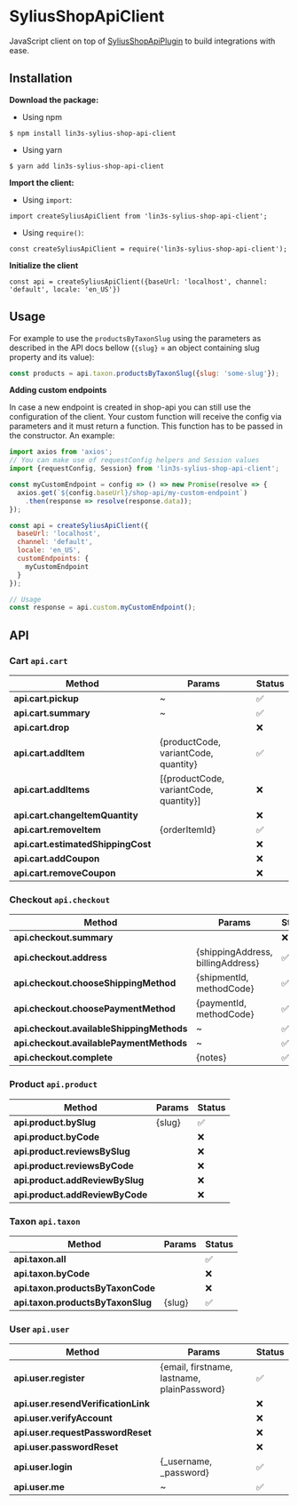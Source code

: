 # SyliusShopApiClient

JavaScript client on top of [SyliusShopApiPlugin](https://github.com/Sylius/SyliusShopApiPlugin) to build integrations
with ease.

## Installation

**Download the package:**

* Using npm

`$ npm install lin3s-sylius-shop-api-client`

* Using yarn

`$ yarn add lin3s-sylius-shop-api-client`

**Import the client:**

* Using `import`: 

`import createSyliusApiClient from 'lin3s-sylius-shop-api-client';`

* Using `require()`:

`const createSyliusApiClient = require('lin3s-sylius-shop-api-client');`

**Initialize the client**

`const api = createSyliusApiClient({baseUrl: 'localhost', channel: 'default', locale: 'en_US'})`

## Usage

For example to use the `productsByTaxonSlug` using the parameters as described in the API docs bellow (`{slug}` = 
an object containing slug property and its value):

```js
const products = api.taxon.productsByTaxonSlug({slug: 'some-slug'});
```

**Adding custom endpoints**

In case a new endpoint is created in shop-api you can still use the configuration of the client. Your custom function
will receive the config via parameters and it must return a function. This function has to be passed in the constructor.
An example:

```js
import axios from 'axios';
// You can make use of requestConfig helpers and Session values
import {requestConfig, Session} from 'lin3s-sylius-shop-api-client';

const myCustomEndpoint = config => () => new Promise(resolve => {
  axios.get(`${config.baseUrl}/shop-api/my-custom-endpoint`)
    .then(response => resolve(response.data));
});

const api = createSyliusApiClient({
  baseUrl: 'localhost',
  channel: 'default',
  locale: 'en_US',
  customEndpoints: {
    myCustomEndpoint
  }
});

// Usage
const response = api.custom.myCustomEndpoint();
```

## API

### Cart `api.cart`

|Method|Params|Status|
|---|---|---|
|**api.cart.pickup**|~|✅|
|**api.cart.summary**|~|✅|
|**api.cart.drop**||❌|
|**api.cart.addItem**|{productCode, variantCode, quantity}|✅|
|**api.cart.addItems**|[{productCode, variantCode, quantity}]|❌|
|**api.cart.changeItemQuantity**||❌|
|**api.cart.removeItem**|{orderItemId}|✅|
|**api.cart.estimatedShippingCost**||❌|
|**api.cart.addCoupon**||❌|
|**api.cart.removeCoupon**||❌|

### Checkout `api.checkout`

|Method|Params|Status|
|---|---|---|
|**api.checkout.summary**||❌|
|**api.checkout.address**|{shippingAddress, billingAddress}|✅|
|**api.checkout.chooseShippingMethod**|{shipmentId, methodCode}|✅|
|**api.checkout.choosePaymentMethod**|{paymentId, methodCode}|✅|
|**api.checkout.availableShippingMethods**|~|✅|
|**api.checkout.availablePaymentMethods**|~|✅|
|**api.checkout.complete**|{notes}|✅|


### Product `api.product`

|Method|Params|Status|
|---|---|---|
|**api.product.bySlug**|{slug}|✅|
|**api.product.byCode**||❌|
|**api.product.reviewsBySlug**||❌|
|**api.product.reviewsByCode**||❌|
|**api.product.addReviewBySlug**||❌|
|**api.product.addReviewByCode**||❌|
     
### Taxon `api.taxon`
   
|Method|Params|Status|
|---|---|---|
|**api.taxon.all**||✅|
|**api.taxon.byCode**||❌|
|**api.taxon.productsByTaxonCode**||❌|
|**api.taxon.productsByTaxonSlug**|{slug}|✅|

### User `api.user`

|Method|Params|Status|
|---|---|---|
|**api.user.register**|{email, firstname, lastname, plainPassword}|✅|
|**api.user.resendVerificationLink**||❌|
|**api.user.verifyAccount**||❌|
|**api.user.requestPasswordReset**||❌|
|**api.user.passwordReset**||❌|
|**api.user.login**|{_username, _password}|✅|
|**api.user.me**|~|✅|
